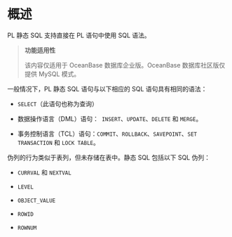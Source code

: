 概述 
=======================

PL 静态 SQL 支持直接在 PL 语句中使用 SQL 语法。

>**功能适用性**
>
>该内容仅适用于 OceanBase 数据库企业版。OceanBase 数据库社区版仅提供 MySQL 模式。

一般情况下，PL 静态 SQL 语句与以下相应的 SQL 语句具有相同的语法：

* `SELECT`（此语句也称为查询）

  

* 数据操作语言（DML）语句：` INSERT`、`UPDATE`、`DELETE` 和 `MERGE`。

  

* 事务控制语言（TCL）语句：`COMMIT`、`ROLLBACK`、`SAVEPOINT`、`SET TRANSACTION` 和 `LOCK TABLE`。

  




伪列的行为类似于表列，但未存储在表中。静态 SQL 包括以下 SQL 伪列：

* `CURRVAL` 和 `NEXTVAL`

  

* `LEVEL`

  

* `OBJECT_VALUE`

  

* `ROWID`

  

* `ROWNUM`

  





